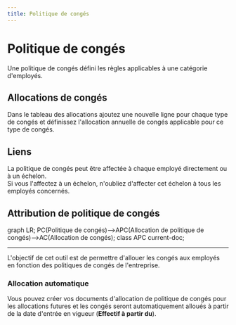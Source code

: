 ```yaml
---
title: Politique de congés
---
```


# Politique de congés

Une politique de congés défini les règles applicables à une catégorie d'employés.

## Allocations de congés

Dans le tableau des allocations ajoutez une nouvelle ligne pour chaque type de congés et définissez l'allocation annuelle de congés applicable pour ce type de congés.  

## Liens

La politique de congés peut être affectée à chaque employé directement ou à un échelon.  
Si vous l'affectez à un échelon, n'oubliez d'affecter cet échelon à tous les employés concernés.  

## Attribution de politique de congés

<mermaid>
graph LR;
    PC(Politique de congés)-->APC(Allocation de politique de congés)-->AC(Allocation de congés);
		class APC current-doc;
</mermaid>


---

L'objectif de cet outil est de permettre d'allouer les congés aux employés en fonction des politiques de congés de l'entreprise.

### Allocation automatique

Vous pouvez créer vos documents d'allocation de politique de congés pour les allocations futures et les congés seront automatiquement alloués à partir de la date d'entrée en vigueur (**Effectif à partir du**).